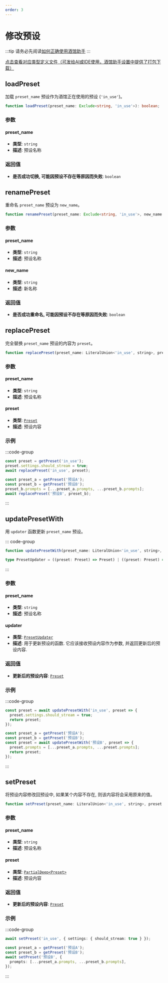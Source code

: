 ```yaml
---
order: 3
---
```


# 修改预设

:::tip
请务必先阅读[如何正确使用酒馆助手](/guide/基本用法/如何正确使用酒馆助手.md)
:::

[点击查看对应类型定义文件（可发给AI或IDE使用，酒馆助手设置中提供了打包下载）](https://github.com/N0VI028/JS-Slash-Runner/blob/main/%40types/function/preset.d.ts)

<CustomTOC />

## loadPreset

加载 `preset_name` 预设作为酒馆正在使用的预设 (`'in_use'`)。

```typescript
function loadPreset(preset_name: Exclude<string, 'in_use'>): boolean;
```

### 参数

#### preset_name

- **类型**: `string`
- **描述**: 预设名称

### 返回值

- **是否成功切换, 可能因预设不存在等原因而失败**: `boolean`

## renamePreset

重命名 `preset_name` 预设为 `new_name`。

```typescript
function renamePreset(preset_name: Exclude<string, 'in_use'>, new_name: string): Promise<boolean>;
```

### 参数

#### preset_name

- **类型**: `string`
- **描述**: 预设名称

#### new_name

- **类型**: `string`
- **描述**: 新名称

### 返回值

- **是否成功重命名, 可能因预设不存在等原因而失败**: `boolean`

## replacePreset

完全替换 `preset_name` 预设的内容为 `preset`。

```typescript
function replacePreset(preset_name: LiteralUnion<'in_use', string>, preset: Preset): Promise<void>;
```

### 参数

#### preset_name

- **类型**: `string`
- **描述**: 预设名称

#### preset

- **类型**: [`Preset`](./创建预设.md#createpreset)
- **描述**: 预设内容

### 示例

:::code-group

```typescript [为酒馆正在使用的预设开启流式传输]
const preset = getPreset('in_use');
preset.settings.should_stream = true;
await replacePreset('in_use', preset);
```

```typescript [将 '预设A' 的条目按顺序复制到 '预设B' 开头]
const preset_a = getPreset('预设A');
const preset_b = getPreset('预设B');
preset_b.prompts = [...preset_a.prompts, ...preset_b.prompts];
await replacePreset('预设B', preset_b);
```

:::

## updatePresetWith

用 `updater` 函数更新 `preset_name` 预设。

::: code-group

```typescript [updatePresetWith]
function updatePresetWith(preset_name: LiteralUnion<'in_use', string>, updater: PresetUpdater): Promise<Preset>;
```

```typescript [PresetUpdater]
type PresetUpdater = ((preset: Preset) => Preset) | ((preset: Preset) => Promise<Preset>);
```

:::

### 参数

#### preset_name

- **类型**: `string`
- **描述**: 预设名称

#### updater

- **类型**: [`PresetUpdater`](./修改预设.md#updatepresetwith)
- **描述**: 用于更新预设的函数. 它应该接收预设内容作为参数, 并返回更新后的预设内容.

### 返回值

- **更新后的预设内容**: [`Preset`](./创建预设.md#createpreset)

### 示例

:::code-group

```typescript [为酒馆正在使用的预设开启流式传输]
const preset = await updatePresetWith('in_use', preset => {
  preset.settings.should_stream = true;
  return preset;
});
```

```typescript [将 '预设A' 的条目按顺序复制到 '预设B' 开头]
const preset_a = getPreset('预设A');
const preset_b = getPreset('预设B');
const preset = await updatePresetWith('预设B', preset => {
  preset.prompts = [...preset_a.prompts, ...preset.prompts];
  return preset;
});
```

:::

## setPreset

将预设内容修改回预设中, 如果某个内容不存在, 则该内容将会采用原来的值。

```typescript
function setPreset(preset_name: LiteralUnion<'in_use', string>, preset: PartialDeep<Preset>): Promise<Preset>;
```

### 参数

#### preset_name

- **类型**: `string`
- **描述**: 预设名称

#### preset

- **类型**: [`PartialDeep<Preset>`](./创建预设.md#createpreset)
- **描述**: 预设内容

### 返回值

- **更新后的预设内容**: [`Preset`](./创建预设.md#createpreset)

### 示例

:::code-group

```typescript [为酒馆正在使用的预设开启流式传输]
await setPreset('in_use', { settings: { should_stream: true } });   
```

```typescript [将 '预设A' 的条目按顺序复制到 '预设B' 开头]
const preset_a = getPreset('预设A');
const preset_b = getPreset('预设B');
await setPreset('预设B', {
  prompts: [...preset_a.prompts, ...preset_b.prompts],
});
```

:::
